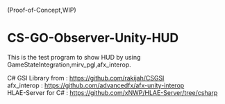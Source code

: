 (Proof-of-Concept,WIP)

# CS-GO-Observer-Unity-HUD  
This is the test program to show HUD by using GameStateIntegration,mirv_pgl,afx_interop.  

C# GSI Library from : https://github.com/rakijah/CSGSI  
afx_interop : https://github.com/advancedfx/afx-unity-interop  
HLAE-Server for C# : https://github.com/xNWP/HLAE-Server/tree/csharp  
